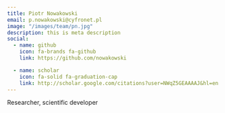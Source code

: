 ```yaml
---
title: Piotr Nowakowski
email: p.nowakowski@cyfronet.pl
image: "/images/team/pn.jpg"
description: this is meta description
social:
  - name: github
    icon: fa-brands fa-github
    link: https://github.com/nowakowski

  - name: scholar
    icon: fa-solid fa-graduation-cap
    link: http://scholar.google.com/citations?user=NWqZ5GEAAAAJ&hl=en
---
```

Researcher, scientific developer
